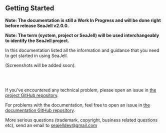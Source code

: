 ## Getting Started

**Note: The documentation is still a Work In Progress and will be done right before release SeaJell v2.0.0.**


**Note: The term (system, project or SeaJell) will be used interchangeably to identify the SeaJell project.**


In this documentation listed all the information and guidance that you need to get started in using SeaJell.

(Screenshots will be added soon).

<br>
<br>

If you've encountered any technical problem, please open an issue in [the project GitHub repository](https://github.com/seajell/seajell).

For problems with the documentation, feel free to open an issue in [the documentation GitHub repository](https://github.com/seajell/seajell-documentation).

More serious questions (trademark, copyright, business related questions etc), send an email to [seajelldev@gmail.com](mailto:seajelldev@gmail.com)
